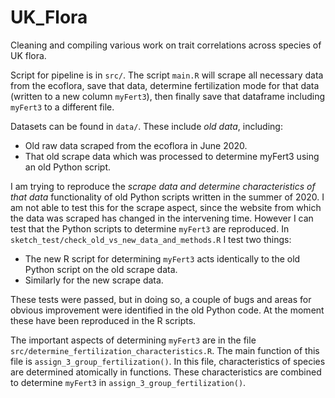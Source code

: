 # UK_Flora
Cleaning and compiling various work on trait correlations across species of UK flora.

Script for pipeline is in `src/`. The script `main.R` will scrape all necessary data from the ecoflora, save that data, determine fertilization mode for that data (written to a new column `myFert3`), then finally save that dataframe including `myFert3` to a different file.

Datasets can be found in `data/`. These include *old data*, including:

- Old raw data scraped from the ecoflora in June 2020.
- That old scrape data which was processed to determine myFert3 using an old Python script.

I am trying to reproduce the *scrape data and determine characteristics of that data* functionality of old Python scripts written in the summer of 2020.
I am not able to test this for the scrape aspect, since the website from which the data was scraped has changed in the intervening time. However I can test that the Python scripts to determine `myFert3` are reproduced. In `sketch_test/check_old_vs_new_data_and_methods.R` I test two things:

- The new R script for determining `myFert3` acts identically to the old Python script on the old scrape data.
- Similarly for the new scrape data.

These tests were passed, but in doing so, a couple of bugs and areas for obvious improvement were identified in the old Python code.
At the moment these have been reproduced in the R scripts.

The important aspects of determining `myFert3` are in the file `src/determine_fertilization_characteristics.R`. The main function of this file is `assign_3_group_fertilization()`. In this file, characteristics of species are determined atomically in functions. These characteristics are combined to determine `myFert3` in `assign_3_group_fertilization()`.

